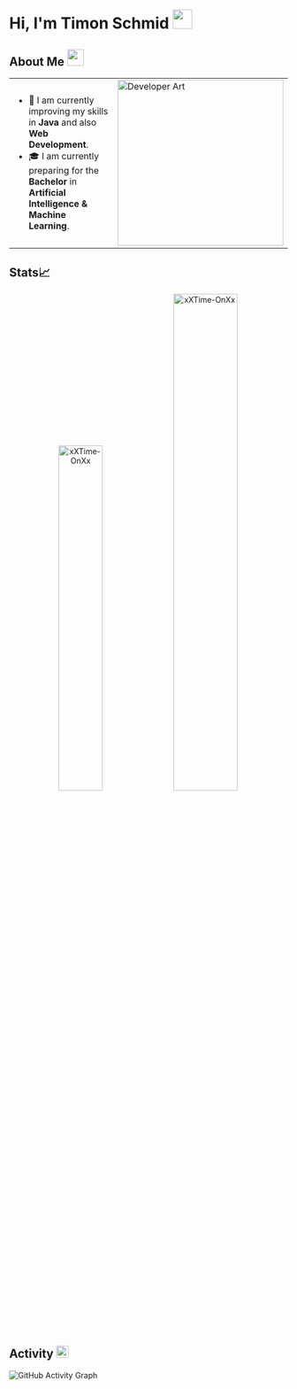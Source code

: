 # Hi, I'm Timon Schmid <img src="https://github.com/TheDudeThatCode/TheDudeThatCode/blob/master/Assets/Hi.gif" width="35px">

## About Me <img src="https://github.com/TheDudeThatCode/TheDudeThatCode/blob/master/Assets/Developer.gif" width="30px">
<table>
  <tr>
    <td valign="center">
      <ul>
        <li>🎯 I am currently improving my skills in <strong>Java</strong> and also <strong>Web Development</strong>.</li>
        <li>🎓 I am currently preparing for the <strong>Bachelor</strong> in <strong>Artificial Intelligence & Machine Learning</strong>.</li>
      </ul>
    </td>
    <td>
      <img src="https://w0.peakpx.com/wallpaper/830/599/HD-wallpaper-world-at-night-2020-shellz-art-badass-black-blue-city-code-cool-cyber-cyberpunk-fiction-game-gamer-geek-glow-hack-hacker-headphones-lights-navy-neon-nerd-new-year-programmer-sci.jpg" width="300" alt="Developer Art"/>
    </td>
  </tr>
</table>

## Stats📈
<p align="center">
  <img width="40%" src="https://github-readme-stats.vercel.app/api/top-langs?username=xXTime-OnXx&show_icons=true&theme=dracula&title_color=ff8000&text_color=ffffff&bg_color=44475A&locale=en&layout=compact&hide_border=true" alt="xXTime-OnXx" /> 
  <img width="48%" src="https://github-readme-stats.vercel.app/api?username=xXTime-OnXx&show_icons=true&theme=dracula&title_color=ff8000&text_color=ffffff&bg_color=44475A&locale=en&hide_border=true" alt="xXTime-OnXx" />
</p>

## Activity <img src="https://github.com/TheDudeThatCode/TheDudeThatCode/blob/master/Assets/Earth.gif" width="22px">
![GitHub Activity Graph](https://activity-graph.herokuapp.com/graph?username=xXTime-OnXx&theme=dracula&hide_border=true)

